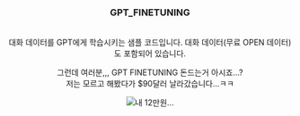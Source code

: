 <div align="center"> 
  
### GPT_FINETUNING

<br>
대화 데이터를 GPT에게 학습시키는 샘플 코드입니다.
대화 데이터(무료 OPEN 데이터)도 포함되어 있습니다.

그런데 여러분,,, GPT FINETUNING 돈드는거 아시죠...? <br>
저는 모르고 해봤다가 $90달러 날라갔습니다...ㅋㅋ <br>

<img src="https://img1.daumcdn.net/thumb/R1280x0/?scode=mtistory2&fname=https%3A%2F%2Fblog.kakaocdn.net%2Fdn%2FtZXSk%2FbtsAc42pjUU%2F7RXc1HQT0jOa7iRKUecQTK%2Fimg.png)https://img1.daumcdn.net/thumb/R1280x0/?scode=mtistory2&fname=https%3A%2F%2Fblog.kakaocdn.net%2Fdn%2FtZXSk%2FbtsAc42pjUU%2F7RXc1HQT0jOa7iRKUecQTK%2Fimg.png" alt="내 12만원...">
</div>
